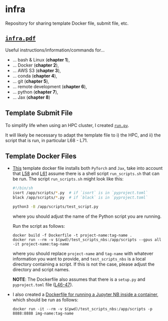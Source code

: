 # infra
Repository for sharing template Docker file, submit file, etc. 

## [`infra.pdf`](infra.pdf)

Useful instructions/information/commands for...
- ... bash \& Linux (**chapter 1**),
- ... Docker (**chapter 2**),
- ... AWS S3 (**chapter 3**),
- ... conda (**chapter 4**), 
- ... git (**chapter 5**), 
- ... remote development (**chapter 6**), 
- ... python (**chapter 7**), 
- ... Jax (**chapter 8**)

## Template Submit File

To simplify life when using an HPC cluster, I created [`run.py`](run.py).

It will likely be necessary to adapt the template file to i) the HPC, and ii) the script that is run, in particular L68 - L71.

## Template Docker Files

- [This](Dockerfile) template docker file installs both `PyTorch` and `Jax`, take into account that [L58](https://github.com/ImahnShekhzadeh/infra/blob/main/Dockerfile#L58) and 
[L61](https://github.com/ImahnShekhzadeh/infra/blob/main/Dockerfile#L61) assume there is a shell script `run_scripts.sh` that can be run. 
The script `run_scripts.sh` might look like this:
    ```bash
    #!/bin/sh
    isort /app/scripts/*.py  # if `isort` is in `pyproject.toml`
    black /app/scripts/*.py  # if `black` is in `pyproject.toml`

    python3 -B /app/scripts/test_script.py
    ```
    where you should adjust the name of the Python script you are running.

    Run the script as follows:
    ```
    docker build -f Dockerfile -t project-name:tag-name .
    docker run --rm -v $(pwd)/test_scripts_nbs:/app/scripts --gpus all -it project-name:tag-name
    ```
    where you should replace `project-name` and `tag-name` with whatever information you want to provide, and `test_scripts_nbs` is a local directory containing a script. 
    If this is not the case, please adjust the directory and script names.

    **NOTE**: The Dockerfile also assumes that there is a `setup.py` and `pyproject.toml` file ([L46-47](https://github.com/ImahnShekhzadeh/infra/blob/main/Dockerfile#L46-L47)).

- I also created a [Dockerfile for running a Jupyter NB inside a container](https://github.com/ImahnShekhzadeh/infra/blob/main/Dockerfile_nb), which should be run as follows:
    ```
    docker run -it --rm -v $(pwd)/test_scripts_nbs:/app/scripts -p 8888:8888 img-name:tag-name
    ```